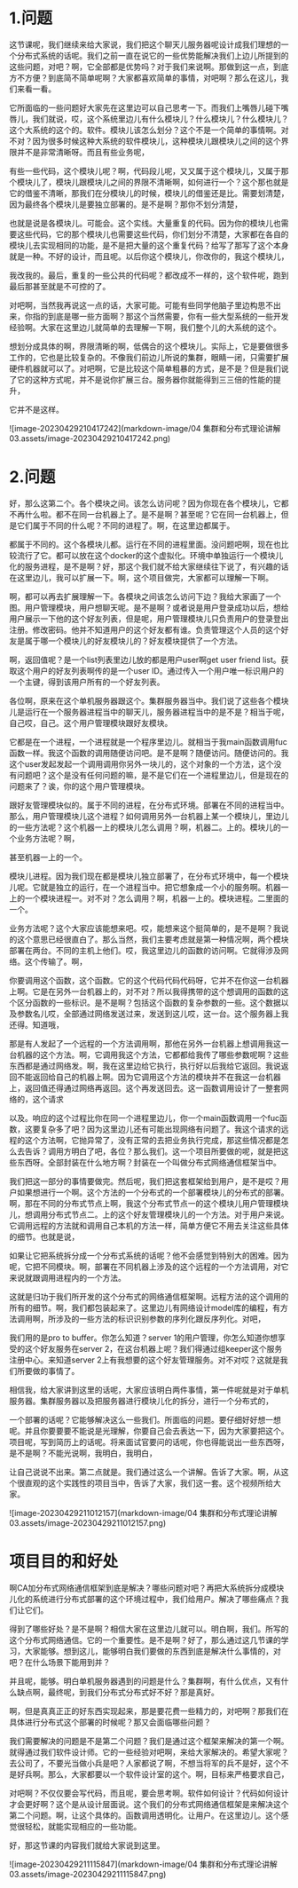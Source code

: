 # 1.问题

这节课呢，我们继续来给大家说，我们把这个聊天儿服务器呢设计成我们理想的一个分布式系统的话呢。我们之前一直在说它的一些优势能解决我们上边儿所提到的这些问题，对吧？啊，它全部都是优势吗？对于我们来说啊。那做到这一点，到底方不方便？到底简不简单呢啊？大家都喜欢简单的事情，对吧啊？那么在这儿，我们来看一看。

它所面临的一些问题好大家先在这里边可以自己思考一下。而我们上嘴唇儿碰下嘴唇儿，我们就说，哎，这个系统里边儿有什么模块儿？什么模块儿？什么模块儿？这个大系统的这个的。软件。模块儿该怎么划分？这个不是一个简单的事情啊。对不对？因为很多时候这种大系统的软件模块儿，这种模块儿跟模块儿之间的这个界限并不是非常清晰呀。而且有些业务呢，

有些一些代码，这个模块儿呢？啊，代码段儿呢，又又属于这个模块儿，又属于那个模块儿了，模块儿跟模块儿之间的界限不清晰啊，如何进行一个？这个那也就是它的借鉴不清晰，那我们在分模块儿的时候，模块儿的借鉴还是比。需要划清楚，因为最终各个模块儿是要独立部署的。是不是啊？那你不划分清楚，

也就是说是各模块儿。可能会。这个实线。大量重复的代码。因为你的模块儿也需要这些代码，它的那个模块儿也需要这些代码，你们划分不清楚，大家都在各自的模块儿去实现相同的功能，是不是把大量的这个重复代码？给写了那写了这个本身就是一种。不好的设计，而且呢。以后你这个模块儿，你改你的，我这个模块儿，

我改我的。最后，重复的一些公共的代码呢？都改成不一样的，这个软件呢，跑到最后那甚至就是不可控的了。





对吧啊，当然我再说这一点的话，大家可能。可能有些同学他脑子里边构思不出来，你指的到底是哪一些方面啊？那这个当然需要，你有一些大型系统的一些开发经验啊。大家在这里边儿就简单的去理解一下啊，我们整个儿的大系统的这个。

想划分成具体的啊，界限清晰的啊，低偶合的这个模块儿。实际上，它是要做很多工作的，它也是比较复杂的。不像我们前边儿所说的集群，眼睛一闭，只需要扩展硬件机器就可以了。对吧啊，它是比较这个简单粗暴的方式，是不是？但是我们说了它的这种方式呢，并不是说你扩展三台。服务器你就能得到三三倍的性能的提升，

它并不是这样。

![image-20230429210417242](markdown-image/04 集群和分布式理论讲解03.assets/image-20230429210417242.png)





# 2.问题

好，那么这第二个。各个模块之间。该怎么访问呢？因为你现在各个模块儿，它都不再什么啦。都不在同一台机器上了。是不是啊？甚至呢？它在同一台机器上，但是它们属于不同的什么呢？不同的进程了。啊，在这里边都属于。

都属于不同的。这个各模块儿都。运行在不同的进程里面。没问题吧啊，现在也比较流行了它。都可以放在这个docker的这个虚拟化。环境中单独运行一个模块儿化的服务进程，是不是啊？好，那这个我们就不给大家继续往下说了，有兴趣的话在这里边儿，我可以扩展一下。啊，这个项目做完，大家都可以理解一下啊。

啊，都可以再去扩展理解一下。各模块之间该怎么访问下边？我给大家画了一个图。用户管理模块，用户想聊天呢。是不是啊？或者说是用户登录成功以后，想给用户展示一下他的这个好友列表，但是呢，用户管理模块儿只负责用户的登录登出注册。修改密码。他并不知道用户的这个好友都有谁。负责管理这个人员的这个好友是属于哪一个模块儿的好友模块儿的？好友模块提供了一个方法。

啊，返回值呢？是一个list列表里边儿放的都是用户user啊get user friend list。获取这个用户的好友列表啊传的是一个user ID。通过传入一个用户唯一标识用户的一个主键，得到该用户所有的一个好友列表。



各位啊，原来在这个单机服务器跟这个。集群服务器当中。我们说了这些各个模块儿是运行在一个服务器进程当中的聊天儿，服务器进程当中的是不是？相当于呢，自己哎，自己。这个用户管理模块跟好友模块。

它都是在一个进程，一个进程就是一个程序里边儿。就相当于我main函数调用fuc函数一样。我这个函数的调用随便访问吧。是不是啊？随便访问。随便访问的。我这个user发起发起一个调用调用你另外一块儿的，这个对象的一个方法，这个没有问题吧？这个是没有任何问题的嘛，是不是它们在一个进程里边儿，但是现在的问题来了？诶，你的这个用户管理模块。

跟好友管理模块似的。属于不同的进程，在分布式环境。部署在不同的进程当中。那么，用户管理模块儿这个进程？如何调用另外一台机器上某一个模块儿，里边儿的一些方法呢？这个机器一上的模块儿怎么调用？啊，机器二。上的。模块儿的一个业务方法呢？啊，

甚至机器一上的一个。





模块儿进程。因为我们现在都是模块儿独立部署了，在分布式环境中，每一个模块儿呢。它就是独立的运行，在一个进程当中。把它想象成一个小的服务啊。机器一上的一个模块进程一。对不对？怎么调用？啊，机器一上的。模块进程。二里面的一个。

业务方法呢？这个大家应该能想来吧。哎，能想来这个挺简单的，是不是啊？我说的这个意思已经很直白了。那么当然，我们主要考虑就是第一种情况啊，两个模块部署在两台。不同的主机上他们。哎，我这里边儿的函数的访问啊。它就得涉及网络。这个传输了。啊，

你要调用这个函数，这个函数。它的这个代码代码代码呀，它并不在你这一台机器上啊。它是在另外一台机器上的，对不对？所以我得携带的这个想调用的函数的这个区分函数的一些标识。是不是啊？包括这个函数的复杂参数的一些。这个数据以及参数名儿哎，全部通过网络发送过来，发送到这儿哎，这一台。这个服务器上我还得。知道哦，

那是有人发起了一个远程的一个方法调用啊，那他在另外一台机器上想调用我这一台机器的这个方法。啊，它调用我这个方法，它都都给我传了哪些参数呢啊？这些东西都是通过网络发。啊，我在这里边给它执行，执行好以后我给它返回。我说返回不能返回给自己的机器上啊。因为它调用这个方法的模块并不在我这一台机器上，返回值还得通过网络再返回。这个再发送回去。这一函数调用设计了一整套网络的，这个请求



以及。响应的这个过程比你在同一个进程里边儿，你一个main函数调用一个fuc函数，这要复杂多了吧？因为这里边儿还有可能出现网络有问题了。我这个请求的远程的这个方法啊，它抛异常了，没有正常的去把业务执行完成，那这些情况都是怎么去告诉？调用方明白了吧，各位？那么我们。这一个项目所要做的呢，就是把这些东西呀。全部封装在什么地方啊？封装在一个叫做分布式网络通信框架当中。

我们把这一部分的事情要做完。然后呢，我们把这套框架给到用户，是不是哎？用户如果想进行一个啊。这个方法的一个分布式的一个部署模块儿的分布式的部署。啊，那在不同的分布式节点上啊，我这个分布式节点一的这个模块儿用户管理模块儿，想调用分布式节点二。上的这个好友管理模块儿的一个方法。对于用户来说。它调用远程的方法就和调用自己本机的方法一样，简单方便它不用去关注这些具体的细节。也就是说，

如果让它把系统拆分成一个分布式系统的话呢？他不会感觉到特别大的困难。因为呢，它把不同模块。啊，部署在不同机器上涉及的这个远程的一个方法调用，对它来说就跟调用进程内的一个方法。



这就是归功于我们所开发的这个分布式的网络通信框架啊。远程方法的这个调用的所有的细节。啊，我们都包装起来了。这里边儿有网络设计model库的编程，有方法调用啊，所涉及的一些方法的标识识别参数的序列化跟反序列化。对吧，

我们用的是pro to buffer。你怎么知道？server 1的用户管理，你怎么知道你想享受的这个好友服务在server 2，在这台机器上呢？我们得通过组keeper这个服务注册中心。来知道server 2上有我想要的这个好友管理服务。对不对哎？这就是我们所要做的事情了。







相信我，给大家讲到这里的话呢，大家应该明白两件事情，第一件呢就是对于单机服务器。集群服务器以及把服务器进行模块儿化的拆分，进行一个分布式的，

一个部署的话呢？它能够解决这么一些我们。所面临的问题。要仔细好好想一想呢。并且你要要要不能说是光理解，你要自己会去表达一下，因为大家要把这个。项目呢，写到简历上的话呢。将来面试官要问的话呢，你也得能说出一些东西呀，是不是啊？不能光说啊，我明白，我明白，

让自己说说不出来。第二点就是。我们通过这么一个讲解。告诉了大家。啊，从这个很直观的这个实践性的项目当中，告诉了大家，我们这一套。这个视频所给大家。

![image-20230429211012157](markdown-image/04 集群和分布式理论讲解03.assets/image-20230429211012157.png)



# 项目目的和好处

啊CA加分布式网络通信框架到底是解决？哪些问题对吧？再把大系统拆分成模块儿化的系统进行分布式部署的这个环境过程中，我们给用户。解决了哪些痛点？我们让它们。

得到了哪些好处？是不是啊？相信大家在这里边儿就可以。明白啊，我们。所写的这个分布式网络通信。它的一个重要性。是不是啊？好了，那么通过这几节课的学习，大家能够。想到这儿，能够明白我们要做的东西到底是解决什么事情的，对吧？在什么场景下能用到并？

并且呢，能够。明白单机服务器遇到的问题是什么？集群啊，有什么优点，又有什么缺点啊，最终呢，到我们分布式分布式好不好？那是真好。

啊，但是真真正正的好东西实现起来，那是要花费一些精力的，对吧啊？那我们在具体进行分布式这个部署的时候呢？那又会面临哪些问题？





我们需要解决的问题是不是第二个问题？我们是通过这个框架来解决的第一个啊。就得通过我们软件设计师。它的一些经验对吧啊，来给大家解决的。希望大家呢？去公司了，不要光当做小兵是吧？人家都说了啊，不想当将军的兵不是好，这个不是好兵啊。那么，大家都要以一个软件设计室的这个。啊，目标来严格要求自己，

对吧啊？不仅仅要会写代码，而且呢，要会思考啊。软件如何设计？代码如何设计才会更好啊？这个是从设计层面说。这个我们的分布式网络通信框架是来解决这个第二个问题。啊，让这个具体的。函数调用透明化。让用户。在这里边儿。这个感觉很轻松，就能实现相应的一些功能。

好，那这节课的内容我们就给大家说到这里。

![image-20230429211115847](markdown-image/04 集群和分布式理论讲解03.assets/image-20230429211115847.png)